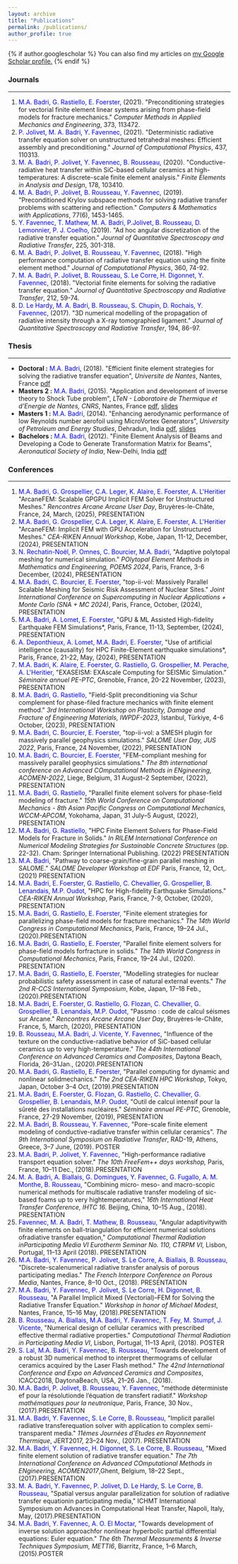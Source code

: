 ```yaml
---
layout: archive
title: "Publications"
permalink: /publications/
author_profile: true
---
```


{% if author.googlescholar %}
  You can also find my articles on <u><a href="{{https://scholar.google.com/citations?user=gZyo6egAAAAJ&hl=en}}">my Google Scholar profile</a>.</u>
{% endif %}


### Journals

------
1. <span style="color:blue">M.A. Badri, G. Rastiello, E. Foerster,</span> (2021). "Preconditioning strategies for vectorial finite element linear systems arising from phase-field models for fracture mechanics." *Computer Methods in Applied Mechanics and Engineering*, 373, 113472.
1. <span style="color:blue">P. Jolivet, M. A. Badri, Y. Favennec,</span> (2021). "Deterministic radiative transfer equation solver on unstructured tetrahedral meshes: Efficient assembly and preconditioning." *Journal of Computational Physics*, 437, 110313.
1. <span style="color:blue">M. A. Badri,  P. Jolivet, Y. Favennec, B. Rousseau,</span> (2020). "Conductive-radiative heat transfer within SiC-based cellular ceramics at high-temperatures: A discrete-scale finite element analysis." *Finite Elements in Analysis and Design*, 178, 103410.
2. <span style="color:blue">M. A. Badri,  P. Jolivet, B. Rousseau, Y. Favennec,</span> (2019). "Preconditioned Krylov subspace methods for solving radiative transfer problems with scattering and reflection." *Computers & Mathematics with Applications*, 77(6), 1453-1465.
3. <span style="color:blue">Y. Favennec, T. Mathew, M. A. Badri, P.Jolivet, B. Rousseau, D. Lemonnier,  P. J. Coelho,</span> (2019). "Ad hoc angular discretization of the radiative transfer equation." *Journal of Quantitative Spectroscopy and Radiative Transfer*, 225, 301-318.
4. <span style="color:blue">M. A. Badri,  P. Jolivet, B. Rousseau, Y. Favennec,</span> (2018). "High performance computation of radiative transfer equation using the finite element method." *Journal of Computational Physics*, 360, 74-92.
5. <span style="color:blue">M. A. Badri,  P. Jolivet, B. Rousseau, S. Le Corre, H. Digonnet, Y. Favennec,</span>  (2018). "Vectorial finite elements for solving the radiative transfer equation." *Journal of Quantitative Spectroscopy and Radiative Transfer*, 212, 59-74.
6. <span style="color:blue">D. Le Hardy, M. A. Badri, B. Rousseau, S. Chupin, D. Rochais, Y. Favennec,</span> (2017). "3D numerical modelling of the propagation of radiative intensity through a X-ray tomographied ligament." *Journal of Quantitative Spectroscopy and Radiative Transfer*, 194, 86-97.

### Thesis

------

- **Doctoral  :** <span style="color:blue">M.A. Badri,</span> (2018). "Efficient finite element strategies for solving the radiative transfer equation", *Universite de Nantes*, Nantes, France [pdf](/files/thesis/ThesisPhD.pdf)
- **Masters 2 :** <span style="color:blue">M.A. Badri,</span> (2015). "Application and development of inverse theory to Shock Tube problem", *LTeN - Laboratoire de Thermique et d’Energie de Nantes, CNRS*, Nantes, France [pdf](/files/thesis/ThesisM2.pdf), [slides](/files/slides/ThesisM2.pdf)
- **Masters 1 :** <span style="color:blue">M.A. Badri,</span> (2014). "Enhancing aerodynamic performance of low Reynolds number aerofoil using MicroVortex Generators", *University of Petroleum and Energy Studies*, Dehradun, India  [pdf](/files/thesis/ThesisM1.pdf), [slides](/files/slides/ThesisM1.pdf)
- **Bachelors :** <span style="color:blue">M.A. Badri,</span> (2012). "Finite Element Analysis of Beams and Developing a Code to Generate Transformation Matrix for Beams", *Aeronautical Society of India*, New-Delhi, India [pdf](/files/thesis/ThesisBE.pdf)

### Conferences

------
1. <span style="color:blue">M.A. Badri, G. Grospellier, C.A. Leger, K. Alaire, E. Foerster,  A. L'Heritier</span> "ArcaneFEM: Scalable GPGPU Implicit FEM Solver for Unstructured Meshes." *Rencontres Arcane Arcane User Day*, Bruyères-le-Châte, France, 24, March, (2025), PRESENTATION
1. <span style="color:blue">M.A. Badri, G. Grospellier, C.A. Leger, K. Alaire, E. Foerster,  A. L'Heritier</span> "ArcaneFEM: Implicit FEM with GPU Acceleration for Unstructured Meshes." *CEA-RIKEN  Annual Workshop*, Kobe, Japan, 11-12, December, (2024), PRESENTATION
1. <span style="color:blue">N. Rechatin-Noël, P. Omnes, C. Bourcier,  M.A. Badri,</span> "Adaptive polytopal meshing for numerical simulation." *POlytopal Element Methods in Mathematics and Engineering, POEMS 2024*, Paris, France, 3-6 December, (2024),  PRESENTATION
1. <span style="color:blue">M.A. Badri, C. Bourcier, E. Foerster,</span> "top-ii-vol: Massively Parallel Scalable Meshing for Seismic Risk Assessment of Nuclear Sites." *Joint International Conference on Supercomputing in Nuclear Applications + Monte Carlo (SNA + MC 2024)*, Paris, France, October, (2024),  PRESENTATION
1. <span style="color:blue">M.A. Badri, A. Lomet, E. Foerster,</span> "GPU & ML Assisted High-fidelity Earthquake FEM Simulations*, Paris, France, 11-13, September, (2024), PRESENTATION
1. <span style="color:blue">A. Deponthieux, A. Lomet, M.A. Badri, E. Foerster,</span> "Use of artificial intelligence (causality) for HPC Finite-Element earthquake simulations*, Paris, France, 21-22, May, (2024), PRESENTATION
1. <span style="color:blue">M.A. Badri, K. Alaire, E. Foerster, G. Rastiello, G. Grospellier, M. Perache,  A. L'Heritier,</span> "EXASEISM: EXAscale Computing for SEISMic Simulation." *Séminaire annuel PE-PTC*, Grenoble, France, 20-22 November, (2023),  PRESENTATION
1. <span style="color:blue">M.A. Badri, G. Rastiello,</span> "Field-Split preconditioning via Schur complement for phase-filed fracture mechanics with finite element method." *3rd International Workshop on Plasticity, Damage and Fracture of Engineering Materials, IWPDF-2023*, İstanbul, Türkiye, 4-6 October, (2023),  PRESENTATION
1. <span style="color:blue">M.A. Badri, C. Bourcier, E. Foerster,</span> "top-ii-vol: a SMESH plugin for massively parallel geophysics simulations." *SALOME User Day, JUS 2022*, Paris, France, 24 November, (2022),  PRESENTATION
1. <span style="color:blue">M.A. Badri, C. Bourcier, E. Foerster,</span> "FEM-compliant meshing for massively parallel geophysics simulations." *The 8th international conference on Advanced COmputational Methods in ENgineering, ACOMEN-2022*, Liege, Belgium, 31 August–2 September, (2022),  PRESENTATION
1. <span style="color:blue">M.A. Badri, G. Rastiello,</span> "Parallel finite element solvers for phase-field modeling of fracture." *15th World Conference on Computational Mechanics - 8th Asian Pacific Congress on Computational Mechanics, WCCM-APCOM*, Yokohama, Japan, 31 July–5 August, (2022),  PRESENTATION 
1. <span style="color:blue">M.A. Badri, G. Rastiello,</span> "HPC Finite Element Solvers for Phase-Field Models for Fracture in Solids." *In RILEM International Conference on Numerical Modeling Strategies for Sustainable Concrete Structures* (pp. 22-32). Cham: Springer International Publishing. (2022) PRESENTATION
1. <span style="color:blue">M.A. Badri,</span> "Pathway to coarse-grain/fine-grain parallel meshing in SALOME." *SALOME Developer Workshop at EDF* Paris, France, 12, Oct,. (2021) PRESENTATION
1. <span style="color:blue">M.A. Badri, E. Foerster,  G. Rastiello, C. Chevallier, G. Grospellier, B. Lenandais, M.P. Oudot,</span> "HPC for High-fidelity Earthquake Simulations." *CEA-RIKEN  Annual Workshop*, Paris, France, 7-9, October, (2020), PRESENTATION
1. <span style="color:blue">M.A. Badri, G. Rastiello, E. Foerster,</span> "Finite element strategies for parallelizing phase-field models for fracture mechanics." *The 14th World Congress in Computational Mechanics*, Paris, France, 19–24 Jul., (2020).PRESENTATION 
2. <span style="color:blue">M.A. Badri, G. Rastiello, E. Foerster,</span> "Parallel finite element solvers for phase-field models forfracture in solids." *The 14th World Congress in Computational Mechanics*, Paris, France, 19–24 Jul., (2020). PRESENTATION
2. <span style="color:blue">M.A. Badri, G. Rastiello, E. Foerster,</span> "Modelling strategies for nuclear probabilistic safety assessment in case of natural external events." *The 2nd R-CCS International Symposium*, Kobe, Japan, 17–18 Feb., (2020).PRESENTATION
2. <span style="color:blue">M.A. Badri, E. Foerster,  G. Rastiello, G. Flozan, C. Chevallier, G. Grospellier, B. Lenandais, M.P. Oudot,</span> "Passmo : code de calcul séismes sur Arcane." *Rencontres Arcane Arcane User Day*, Bruyères-le-Châte, France, 5, March, (2020), PRESENTATION
2. <span style="color:blue">B. Rousseau, M.A. Badri, J. Vicente, Y. Favennec,</span> "Influence of the texture on the conductive-radiative behavior of SiC-based cellular ceramics up to very high-temperature." *The 44th International Conference on Advanced Ceramics and Composites*, Daytona Beach, Florida, 26–31Jan., (2020).PRESENTATION
2. <span style="color:blue">M.A. Badri, G. Rastiello, E. Foerster,</span> "Parallel computing for dynamic and nonlinear solidmechanics." *The 2nd CEA-RIKEN HPC Workshop*, Tokyo, Japan, October 3–4 Oct, (2019).PRESENTATION
2. <span style="color:blue">M.A. Badri, E. Foerster, G. Flozan, G. Rastiello, C. Chevallier, G. Grospellier, B. Lenandais, M.P. Oudot,</span> "Outil de calcul intensif pour la sûreté des installations nucléaires." *Séminaire annuel PE-PTC*, Grenoble, France, 27-29 November, (2019),  PRESENTATION
2. <span style="color:blue">M.A. Badri, B. Rousseau, Y. Favennec,</span> "Pore-scale finite element modeling of conductive-radiative transfer within cellular ceramics". *The 9th International Symposium on Radiative Transfer*, RAD-19, Athens, Greece, 3–7 June, (2019). POSTER
2. <span style="color:blue">M.A. Badri, P. Jolivet, Y. Favennec,</span> "High-performance radiative transport equation solver." *The 10th FreeFem++ days workshop,* Paris, France, 10–11 Dec., (2018).PRESENTATION
2. <span style="color:blue">M. A. Badri, A. Biallais, G. Domingues, Y. Favennec, G. Fugallo, A. M. Monthe, B. Rousseau,</span>  "Combining micro- meso- and macro-scopic numerical methods for multiscale radiative transfer modeling of sic-based foams up to very hightemperatures," *16th International Heat Transfer Conference, IHTC 16.* Beijing, China,  10–15 Aug., (2018). PRESENTATION 
2. <span style="color:blue">Favennec, M. A. Badri, T. Mathew, B. Rousseau,</span>  "Angular adaptivitywith finite elements on ball-triangulation for efficient numerical solutions ofradiative transfer equation," *Computational Thermal Radiation inParticipating Media VI Eurotherm Seminar No. 110, CTRPM VI,* Lisbon, Portugal, 11–13 April (2018). PRESENTATION 
2. <span style="color:blue">M.A. Badri, Y. Favennec, P. Jolivet, S. Le Corre, A. Biallais, B. Rousseau,</span> "Discrete-scalenumerical radiative transfer analysis of porous participating medias." *The French Interpore Conference on Porous Media*, Nantes, France, 8–10 Oct., (2018).   PRESENTATION
2. <span style="color:blue">M.A. Badri, Y. Favennec, P. Jolivet, S. Le Corre, H. Digonnet, B. Rousseau,</span> "A Parallel Implicit Mixed (Vectorial)–FEM for Solving the Radiative Transfer Equation." *Workshop in honor of Michael Modest*, Nantes, France, 15–16 May, (2018).PRESENTATION
2. <span style="color:blue">B. Rousseau, A. Biallais, M.A. Badri, Y. Favennec, T. Fey, M. Stumpf, J. Vicente,</span> "Numerical design of cellular ceramics with prescribed effective thermal radiative properties." *Computational Thermal Radiation in Participating Media VI*, Lisbon, Portugal, 11–13 April, (2018). POSTER
2. <span style="color:blue">S. Lal, M.A. Badri, Y. Favennec, B. Rousseau,</span> "Towards development of a robust 3D numerical method to interpret thermograms of cellular ceramics acquired by the Laser Flash method." *The 42nd International Conference and Expo on Advanced Ceramics and Composites*, ICACC2018, DaytonaBeach, USA, 21–26 Jan., (2018).
2. <span style="color:blue">M.A. Badri, P. Jolivet, B. Rousseau, Y. Favennec,</span> "méthode déterministe ef pour la résolutionde l’équation de transfert radiatif." *Workshop mathématiques pour la neutronique*, Paris, France, 30 Nov., (2017).PRESENTATION
2. <span style="color:blue">M.A. Badri, Y. Favennec, S. Le Corre, B. Rousseau,</span> "Implicit parallel radiative transferequation solver with application to complex semi-transparent media." *11émes Journées d’Etudes en Rayonnement Thermique*, JERT2017, 23–24 Nov., (2017).  PRESENTATION
2. <span style="color:blue">M.A. Badri, Y. Favennec, H. Digonnet, S. Le Corre, B. Rousseau,</span> "Mixed finite element solution of radiative transfer equation." *The 7th International Conference on Advanced COmputational Methods in ENgineering, ACOMEN2017*,Ghent, Belgium, 18–22 Sept., (2017).PRESENTATION
2. <span style="color:blue">M. A. Badri, Y. Favennec, P. Jolivet, D. Le Hardy, S. Le Corre,  B. Rousseau,</span>  "Spatial versus angular parallelization for solution of radiative transfer equationin participating media,"  ICHMT International Symposium on Advances in Computational Heat Transfer, Napoli, Italy, May, (2017).PRESENTATION
2. <span style="color:blue">M.A. Badri, Y. Favennec, A. O. El Moctar,</span> "Towards development of inverse solution approachfor nonlinear hyperbolic partial differential equations: Euler equation." *The 6th Thermal Measurements & Inverse Techniques Symposium, METTI6*, Biarritz, France, 1–6 March, (2015).POSTER

